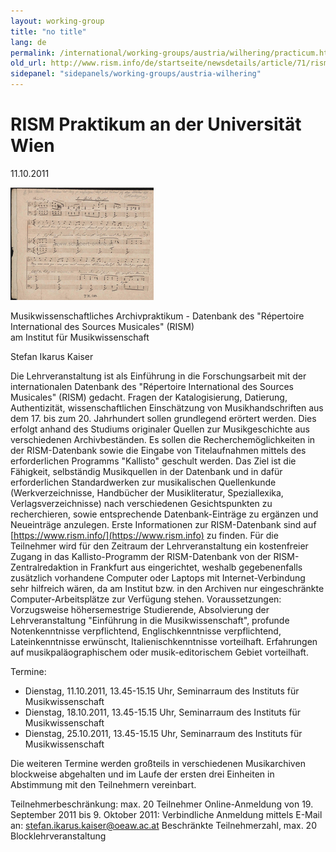 ```yaml
---
layout: working-group
title: "no title"
lang: de
permalink: /international/working-groups/austria/wilhering/practicum.html
old_url: http://www.rism.info/de/startseite/newsdetails/article/71/rism-practicum-at-the-university-of-vienna.html
sidepanel: "sidepanels/working-groups/austria-wilhering"
---
```


# RISM Praktikum an der Universität Wien

 11.10.2011

![](/resources-old-website/workgroups-images/csm_Winterreise_107af99281.jpg)

Musikwissenschaftliches Archivpraktikum - Datenbank des "Répertoire International des Sources Musicales" (RISM)  
am Institut für Musikwissenschaft

Stefan Ikarus Kaiser

Die Lehrveranstaltung ist als Einführung in die Forschungsarbeit mit der internationalen Datenbank des "Répertoire International des Sources Musicales" (RISM) gedacht. Fragen der Katalogisierung, Datierung, Authentizität, wissenschaftlichen Einschätzung von Musikhandschriften aus dem 17. bis zum 20. Jahrhundert sollen grundlegend erörtert werden. Dies erfolgt anhand des Studiums originaler Quellen zur Musikgeschichte aus verschiedenen Archivbeständen. Es sollen die Recherchemöglichkeiten in der RISM-Datenbank sowie die Eingabe von Titelaufnahmen mittels des erforderlichen Programms "Kallisto" geschult werden. Das Ziel ist die Fähigkeit, selbständig Musikquellen in der Datenbank und in dafür erforderlichen Standardwerken zur musikalischen Quellenkunde (Werkverzeichnisse, Handbücher der Musikliteratur, Speziallexika, Verlagsverzeichnisse) nach verschiedenen Gesichtspunkten zu recherchieren, sowie entsprechende Datenbank-Einträge zu ergänzen und Neueinträge anzulegen. Erste Informationen zur RISM-Datenbank sind auf [https://www.rism.info/](https://www.rism.info) zu finden. Für die Teilnehmer wird für den Zeitraum der Lehrveranstaltung ein kostenfreier Zugang in das Kallisto-Programm der RISM-Datenbank von der RISM-Zentralredaktion in Frankfurt aus eingerichtet, weshalb gegebenenfalls zusätzlich vorhandene Computer oder Laptops mit Internet-Verbindung sehr hilfreich wären, da am Institut bzw. in den Archiven nur eingeschränkte Computer-Arbeitsplätze zur Verfügung stehen. Voraussetzungen: Vorzugsweise höhersemestrige Studierende, Absolvierung der Lehrveranstaltung "Einführung in die Musikwissenschaft", profunde Notenkenntnisse verpflichtend, Englischkenntnisse verpflichtend, Lateinkenntnisse erwünscht, Italienischkenntnisse vorteilhaft. Erfahrungen auf musikpaläographischem oder musik-editorischem Gebiet vorteilhaft.

Termine:   
- Dienstag, 11.10.2011, 13.45-15.15 Uhr, Seminarraum des Instituts für Musikwissenschaft   
- Dienstag, 18.10.2011, 13.45-15.15 Uhr, Seminarraum des Instituts für Musikwissenschaft   
- Dienstag, 25.10.2011, 13.45-15.15 Uhr, Seminarraum des Instituts für Musikwissenschaft

Die weiteren Termine werden großteils in verschiedenen Musikarchiven blockweise abgehalten und im Laufe der ersten drei Einheiten in Abstimmung mit den Teilnehmern vereinbart.

Teilnehmerbeschränkung: max. 20 Teilnehmer Online-Anmeldung von 19. September 2011 bis 9. Oktober 2011: Verbindliche Anmeldung mittels E-Mail an: [stefan.ikarus.kaiser@oeaw.ac.at](mailto:stefan.ikarus.kaiser@oeaw.ac.at) Beschränkte Teilnehmerzahl, max. 20 Blocklehrveranstaltung